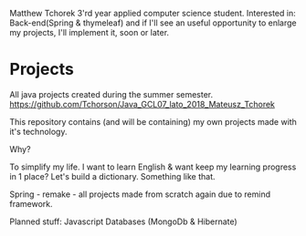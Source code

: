 Matthew Tchorek
3'rd year applied computer science student.
Interested in: Back-end(Spring & thymeleaf)  and if I'll see an useful opportunity  to enlarge my projects, I'll implement it, soon or later.


# Projects
All java projects created during the summer semester.
https://github.com/Tchorson/Java_GCL07_lato_2018_Mateusz_Tchorek




This repository contains (and will be containing) my own projects made with it's technology.

Why?

To simplify my life.
I want to learn English & want keep my learning progress in 1 place? Let's build a dictionary. Something like that.


Spring - remake - all projects made from scratch again due to remind framework.

Planned stuff:
Javascript
Databases (MongoDb & Hibernate)
